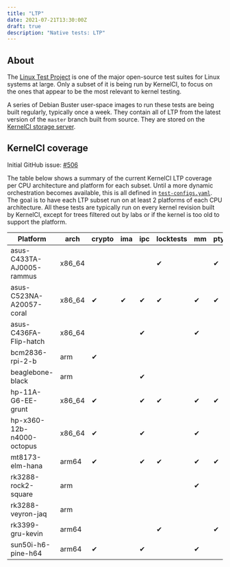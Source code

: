 ```yaml
---
title: "LTP"
date: 2021-07-21T13:30:00Z
draft: true
description: "Native tests: LTP"
---
```


## About

The [Linux Test Project](https://linux-test-project.github.io/) is one of the
major open-source test suites for Linux systems at large.  Only a subset of it
is being run by KernelCI, to focus on the ones that appear to be the most
relevant to kernel testing.

A series of Debian Buster user-space images to run these tests are being built
regularly, typically once a week.  They contain all of LTP from the latest
version of the `master` branch built from source.  They are stored on the
[KernelCI storage
server](https://storage.kernelci.org/images/rootfs/debian/buster-ltp/?C=M&O=D).

## KernelCI coverage

Initial GitHub issue: [#506](https://github.com/kernelci/kernelci-core/issues/506)

The table below shows a summary of the current KernelCI LTP coverage per CPU
architecture and platform for each subset.  Until a more dynamic orchestration
becomes available, this is all defined in
[`test-configs.yaml`](https://github.com/kernelci/kernelci-core/blob/master/test-configs.yaml).
The goal is to have each LTP subset run on at least 2 platforms of each CPU
architecture.  All these tests are typically run on every kernel revision built
by KernelCI, except for trees filtered out by labs or if the kernel is too old
to support the platform.


| Platform                  | arch    | crypto | ima | ipc | locktests | mm | pty | timers |
|---------------------------|---------|--------|-----|-----|-----------|----|-----|--------|
| asus-C433TA-AJ0005-rammus | x86\_64 |        |     |     | ✔         |    | ✔   | ✔      |
| asus-C523NA-A20057-coral  | x86\_64 | ✔      | ✔   | ✔   | ✔         | ✔  | ✔   | ✔      |
| asus-C436FA-Flip-hatch    | x86\_64 |        |     | ✔   |           | ✔  |     | ✔      |
| bcm2836-rpi-2-b           | arm     | ✔      |     |     |           |    |     |        |
| beaglebone-black          | arm     |        |     | ✔   |           |    |     |        |
| hp-11A-G6-EE-grunt        | x86\_64 | ✔      |     | ✔   | ✔         | ✔  | ✔   | ✔      |
| hp-x360-12b-n4000-octopus | x86\_64 | ✔      |     | ✔   |           | ✔  |     |        |
| mt8173-elm-hana           | arm64   | ✔      |     | ✔   | ✔         | ✔  | ✔   | ✔      |
| rk3288-rock2-square       | arm     |        |     |     |           | ✔  |     |        |
| rk3288-veyron-jaq         | arm     |        |     |     |           |    |     | ✔      |
| rk3399-gru-kevin          | arm64   |        |     |     | ✔         |    | ✔   | ✔      |
| sun50i-h6-pine-h64        | arm64   | ✔      |     | ✔   |           | ✔  |     |        |
